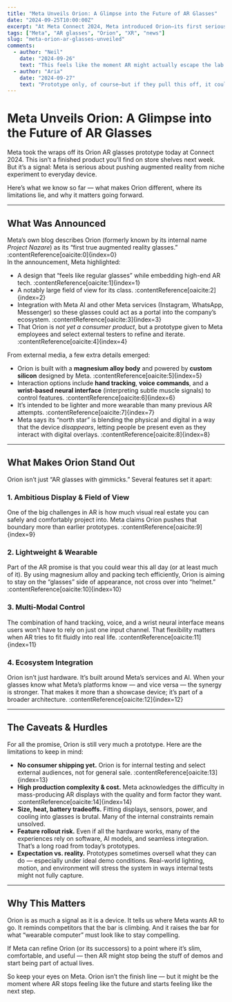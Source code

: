 ```yaml
---
title: "Meta Unveils Orion: A Glimpse into the Future of AR Glasses"
date: "2024-09-25T10:00:00Z"
excerpt: "At Meta Connect 2024, Meta introduced Orion—its first serious AR glasses prototype, aiming to bridge our world and the digital in a wearable form."
tags: ["Meta", "AR glasses", "Orion", "XR", "news"]
slug: "meta-orion-ar-glasses-unveiled"
comments:
  - author: "Neil"
    date: "2024-09-26"
    text: "This feels like the moment AR might actually escape the lab. Exciting and bold move by Meta."
  - author: "Aria"
    date: "2024-09-27"
    text: "Prototype only, of course—but if they pull this off, it could change the game."
---
```


# Meta Unveils Orion: A Glimpse into the Future of AR Glasses

Meta took the wraps off its Orion AR glasses prototype today at Connect 2024. This isn’t a finished product you’ll find on store shelves next week. But it’s a signal: Meta is serious about pushing augmented reality from niche experiment to everyday device.  

Here’s what we know so far — what makes Orion different, where its limitations lie, and why it matters going forward.

---

## What Was Announced  

Meta’s own blog describes Orion (formerly known by its internal name *Project Nazare*) as its “first true augmented reality glasses.” :contentReference[oaicite:0]{index=0}  
In the announcement, Meta highlighted:

- A design that “feels like regular glasses” while embedding high-end AR tech. :contentReference[oaicite:1]{index=1}  
- A notably large field of view for its class. :contentReference[oaicite:2]{index=2}  
- Integration with Meta AI and other Meta services (Instagram, WhatsApp, Messenger) so these glasses could act as a portal into the company’s ecosystem. :contentReference[oaicite:3]{index=3}  
- That Orion is *not yet a consumer product*, but a prototype given to Meta employees and select external testers to refine and iterate. :contentReference[oaicite:4]{index=4}  

From external media, a few extra details emerged:  
- Orion is built with a **magnesium alloy body** and powered by **custom silicon** designed by Meta. :contentReference[oaicite:5]{index=5}  
- Interaction options include **hand tracking**, **voice commands**, and a **wrist-based neural interface** (interpreting subtle muscle signals) to control features. :contentReference[oaicite:6]{index=6}  
- It’s intended to be lighter and more wearable than many previous AR attempts. :contentReference[oaicite:7]{index=7}  
- Meta says its “north star” is blending the physical and digital in a way that the device *disappears*, letting people be present even as they interact with digital overlays. :contentReference[oaicite:8]{index=8}  

---

## What Makes Orion Stand Out  

Orion isn’t just “AR glasses with gimmicks.” Several features set it apart:

### 1. Ambitious Display & Field of View  
One of the big challenges in AR is how much visual real estate you can safely and comfortably project into. Meta claims Orion pushes that boundary more than earlier prototypes. :contentReference[oaicite:9]{index=9}  

### 2. Lightweight & Wearable  
Part of the AR promise is that you could wear this all day (or at least much of it). By using magnesium alloy and packing tech efficiently, Orion is aiming to stay on the “glasses” side of appearance, not cross over into “helmet.” :contentReference[oaicite:10]{index=10}  

### 3. Multi-Modal Control  
The combination of hand tracking, voice, and a wrist neural interface means users won’t have to rely on just one input channel. That flexibility matters when AR tries to fit fluidly into real life. :contentReference[oaicite:11]{index=11}  

### 4. Ecosystem Integration  
Orion isn’t just hardware. It’s built around Meta’s services and AI. When your glasses know what Meta’s platforms know — and vice versa — the synergy is stronger. That makes it more than a showcase device; it’s part of a broader architecture. :contentReference[oaicite:12]{index=12}  

---

## The Caveats & Hurdles  

For all the promise, Orion is still very much a prototype. Here are the limitations to keep in mind:

- **No consumer shipping yet.** Orion is for internal testing and select external audiences, not for general sale. :contentReference[oaicite:13]{index=13}  
- **High production complexity & cost.** Meta acknowledges the difficulty in mass-producing AR displays with the quality and form factor they want. :contentReference[oaicite:14]{index=14}  
- **Size, heat, battery tradeoffs.** Fitting displays, sensors, power, and cooling into glasses is brutal. Many of the internal constraints remain unsolved.  
- **Feature rollout risk.** Even if all the hardware works, many of the experiences rely on software, AI models, and seamless integration. That’s a long road from today’s prototypes.  
- **Expectation vs. reality.** Prototypes sometimes oversell what they can do — especially under ideal demo conditions. Real-world lighting, motion, and environment will stress the system in ways internal tests might not fully capture.

---

## Why This Matters  

Orion is as much a signal as it is a device. It tells us where Meta wants AR to go. It reminds competitors that the bar is climbing. And it raises the bar for what “wearable computer” must look like to stay compelling.

If Meta can refine Orion (or its successors) to a point where it’s slim, comfortable, and useful — then AR might stop being the stuff of demos and start being part of actual lives.  

So keep your eyes on Meta. Orion isn’t the finish line — but it might be the moment where AR stops feeling like the future and starts feeling like the next step.

